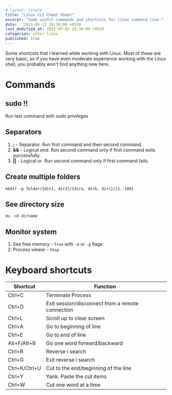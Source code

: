 ```yaml
---
# layout: single
title: "Linux CLI Cheat Sheet"
excerpt: "Some useful commands and shortcuts for linux command line."
date:   2021-05-12 20:30:00 +0530
last_modified_at: 2021-07-02 20:30:00 +0530
categories: other linux
published: true
---
```


Some shortcuts that I learned while working with Linux. Most of these are very basic, so if
you have even moderate experience working with the Linux shell, you probably won't find anything
new here.

# Commands

## sudo !!

Run last command with sudo privileges

## Separators

1. **;** - Separator. Run first command and then second command.
2. **&&** - Logical *and*. Run second command only if first command exits successfully.
3. **\|\|** - Logical *or*. Run second command only if first command fails.

## Create multiple folders

`mkdir -p folder/{dir1, dir2}/{dira, dirb, dirc}/{1..100}`

## See directory size

`du -sh dirname`

## Monitor system

1. See free memory - `free` with `-m` or `-g` flags
2. Process viewer - `htop`

# Keyboard shortcuts

| Shortcut      | Function                                         |
|---------------|--------------------------------------------------|
| Ctrl+C        | Terminate Process                                |
| Ctrl+D        | Exit session/disconnect from a remote connection |
| Ctrl+L        | Scroll up to clear screen                        |
| Ctrl+A        | Go to beginning of line                          |
| Ctrl+E        | Go to end of line                                |
| Alt+F/Alt+B   | Go one word forward/backward                     |
| Ctrl+R        | Reverse i search                                 |
| Ctrl+G        | Exit reverse i search                            |
| Ctrl+K/Ctrl+U | Cut to the end/beginning of the line             |
| Ctrl+Y        | Yank. Paste the cut items                        |
| Ctrl+W        | Cut one word at a time                           |

